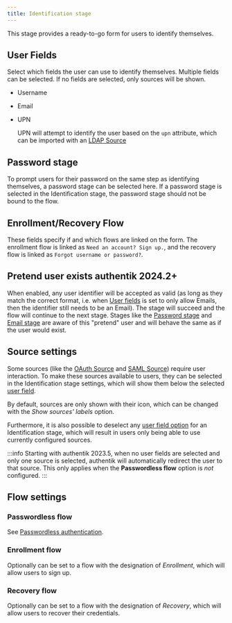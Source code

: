 ```yaml
---
title: Identification stage
---
```


This stage provides a ready-to-go form for users to identify themselves.

## User Fields

Select which fields the user can use to identify themselves. Multiple fields can be selected. If no fields are selected, only sources will be shown.

-   Username
-   Email
-   UPN

    UPN will attempt to identify the user based on the `upn` attribute, which can be imported with an [LDAP Source](/docs/sources/ldap/)

## Password stage

To prompt users for their password on the same step as identifying themselves, a password stage can be selected here. If a password stage is selected in the Identification stage, the password stage should not be bound to the flow.

## Enrollment/Recovery Flow

These fields specify if and which flows are linked on the form. The enrollment flow is linked as `Need an account? Sign up.`, and the recovery flow is linked as `Forgot username or password?`.

## Pretend user exists <span class="badge badge--version">authentik 2024.2+</span>

When enabled, any user identifier will be accepted as valid (as long as they match the correct format, i.e. when [User fields](#user-fields) is set to only allow Emails, then the identifier still needs to be an Email). The stage will succeed and the flow will continue to the next stage. Stages like the [Password stage](../password/index.md) and [Email stage](../email/index.mdx) are aware of this "pretend" user and will behave the same as if the user would exist.

## Source settings

Some sources (like the [OAuth Source](../../../../docs/sources/oauth/) and [SAML Source](../../../../docs/sources/saml/)) require user interaction. To make these sources available to users, they can be selected in the Identification stage settings, which will show them below the selected [user field](#user-fields).

By default, sources are only shown with their icon, which can be changed with the _Show sources' labels_ option.

Furthermore, it is also possible to deselect any [user field option](#user-fields) for an Identification stage, which will result in users only being able to use currently configured sources.

:::info
Starting with authentik 2023.5, when no user fields are selected and only one source is selected, authentik will automatically redirect the user to that source. This only applies when the **Passwordless flow** option is _not_ configured.
:::

## Flow settings

### Passwordless flow

See [Passwordless authentication](../authenticator_validate/index.md#passwordless-authentication-authentik-2021124).

### Enrollment flow

Optionally can be set to a flow with the designation of _Enrollment_, which will allow users to sign up.

### Recovery flow

Optionally can be set to a flow with the designation of _Recovery_, which will allow users to recover their credentials.
